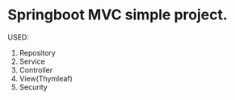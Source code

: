 # Springboot MVC simple project.
USED:
  1) Repository
  2) Service
  3) Controller
  4) View(Thymleaf)
  5) Security